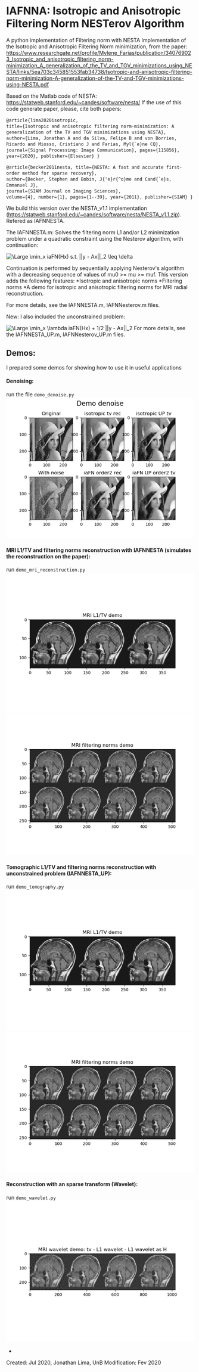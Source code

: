 # IAFNNA: Isotropic and Anisotropic Filtering Norm NESTerov Algorithm
A python implementation of Filtering norm with NESTA Implementation of the Isotropic and Anisotropic Filtering Norm minimization, from the paper: <https://www.researchgate.net/profile/Mylene_Farias/publication/340769023_Isotropic_and_anisotropic_filtering_norm-minimization_A_generalization_of_the_TV_and_TGV_minimizations_using_NESTA/links/5ea703c345851553fab34738/Isotropic-and-anisotropic-filtering-norm-minimization-A-generalization-of-the-TV-and-TGV-minimizations-using-NESTA.pdf>

Based on the Matlab code of NESTA: https://statweb.stanford.edu/~candes/software/nesta/ If the use of this code generate paper, please, cite both papers:
```
@article{lima2020isotropic, 
title={Isotropic and anisotropic filtering norm-minimization: A generalization of the TV and TGV minimizations using NESTA}, 
author={Lima, Jonathan A and da Silva, Felipe B and von Borries, Ricardo and Miosso, Cristiano J and Farias, Myl{`e}ne CQ}, 
journal={Signal Processing: Image Communication}, pages={115856}, year={2020}, publisher={Elsevier} }
```
```
@article{becker2011nesta, title={NESTA: A fast and accurate first-order method for sparse recovery}, 
author={Becker, Stephen and Bobin, J{'e}r{^o}me and Cand{`e}s, Emmanuel J}, 
journal={SIAM Journal on Imaging Sciences}, 
volume={4}, number={1}, pages={1--39}, year={2011}, publisher={SIAM} }
```
We build this version over the NESTA_v1.1 implementation (https://statweb.stanford.edu/~candes/software/nesta/NESTA_v1.1.zip). Refered as IAFNNESTA.

The IAFNNESTA.m:
Solves the filtering norm L1 and/or L2 minimization problem under a quadratic constraint using the Nesterov algorithm, with continuation:

![\Large \min_x iaFN(Hx) s.t. ||y - Ax||_2 \leq \delta](https://latex.codecogs.com/svg.latex?\Large%20\min_x%20iaFN(Hx)%20s.t.%20||y%20-%20Ax||_2%20\leq%20\delta)

Continuation is performed by sequentially applying Nesterov's algorithm with a decreasing sequence of values of mu0 >= mu >= muf. This version adds the following features: *Isotropic and anisotropic norms *Filtering norms *A demo for isotropic and anisotropic filtering norms for MRI radial reconstruction.

For more details, see the IAFNNESTA.m, IAFNNesterov.m files.

New:
I also included the unconstrained problem:

![\Large \min_x \lambda iaFN(Hx) + 1/2 ||y - Ax||_2 ](https://latex.codecogs.com/svg.latex?\Large%20\min_x%20\lambda%20iaFN(Hx)%20+%201/2%20||y%20-%20Ax||_2%20)
For more details, see the IAFNNESTA\_UP.m, IAFNNesterov\_UP.m files.

## Demos:
I prepared some demos for showing how to use it in useful applications

#### Denoising:
run the file `demo_denoise.py`
![Denoise demo](denoise_demo.png)

#### MRI L1/TV and filtering norms reconstruction with IAFNNESTA (simulates the reconstruction on the paper):
run `demo_mri_reconstruction.py`
![MRI rec L1/TV](demo_mri_l1_tv.png)
![MRI rec with filtering norms](demo_mri_filtering_norms.png)

#### Tomographic L1/TV and filtering norms reconstruction with unconstrained problem (IAFNNESTA_UP):
run `demo_tomography.py`
![Tomographic iradon/L1/TV reconstruction](demo_mri_l1_tv.png)
![Tomographic reconstruction with filtering norms](demo_mri_filtering_norms.png)

#### Reconstruction with an sparse transform (Wavelet):
run `demo_wavelet.py`
![MRI rec L2, TV, L1 with wavelet, L1 with wavelet as H](demo_wavelet.png)


-
Created: Jul 2020, Jonathan Lima, UnB
Modification: Fev 2020
